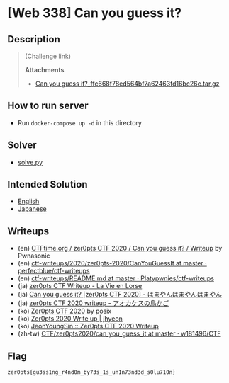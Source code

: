 # [Web 338] Can you guess it?
## Description
> (Challenge link)
> 
> **Attachments**
> - [Can you guess it?_ffc668f78ed564bf7a62463fd16bc26c.tar.gz](distfiles/Can_you_guess_it_ffc668f78ed564bf7a62463fd16bc26c.tar.gz)

## How to run server
- Run `docker-compose up -d` in this directory

## Solver
- [solve.py](solution/solve.py)

## Intended Solution
- [English](https://hackmd.io/@st98/rkFnKLZrI)
- [Japanese](https://st98.github.io/diary/posts/2020-03-09-zer0pts-ctf-2020.html#web-338-can-you-guess-it)

## Writeups
- (en) [CTFtime.org / zer0pts CTF 2020 / Can you guess it? / Writeup](https://ctftime.org/writeup/18598) by Pwnasonic
- (en) [ctf-writeups/2020/zer0pts-2020/CanYouGuessIt at master · perfectblue/ctf-writeups](https://github.com/perfectblue/ctf-writeups/tree/master/2020/zer0pts-2020/CanYouGuessIt)
- (en) [ctf-writeups/README.md at master · Platypwnies/ctf-writeups](https://github.com/Platypwnies/ctf-writeups/blob/master/2020/zer0pts/Can%20you%20guess%20it%3F/README.md)
- (ja) [zer0pts CTF Writeup - La Vie en Lorse](https://lorse.hatenablog.com/entry/2020/03/09/092401)
- (ja) [Can you guess it? [zer0pts CTF 2020] - はまやんはまやんはまやん](https://www.hamayanhamayan.com/entry/2020/03/09/130322)
- (ja) [zer0pts CTF 2020 writeup - アオカケスの鳥かご](https://aokakes.hatenablog.com/entry/2020/03/09/121322#CAN-YOU-GUESS-IT)
- (ko) [Zer0pts CTF 2020](https://blog.rwx.kr/zer0pts-CTF-2020/#345pts-Can-you-guess-it-2nd-solve) by posix
- (ko) [Zer0pts 2020 Write up | jhyeon](https://blog.jhyeon.xyz/ctf,%20writeup/2020/03/09/zer0ctf/#web-can-you-guess-it338-pt)
- (ko) [JeonYoungSin :: Zer0pts CTF 2020 Writeup](https://jeonyoungsin.tistory.com/1102)
- (zh-tw) [CTF/zer0pts2020/can_you_guess_it at master · w181496/CTF](https://github.com/w181496/CTF/tree/master/zer0pts2020/can_you_guess_it)

## Flag
```
zer0pts{gu3ss1ng_r4nd0m_by73s_1s_un1n73nd3d_s0lu710n}
```
